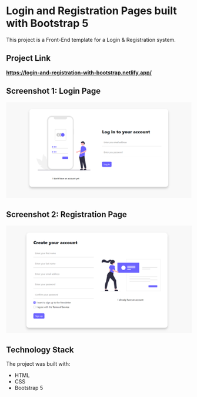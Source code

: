 # Login and Registration Pages built with Bootstrap 5

This project is a Front-End template for a Login & Registration system.

## Project Link

**https://login-and-registration-with-bootstrap.netlify.app/**

## Screenshot 1: Login Page

![Screenshot](Screenshot_1.png)

## Screenshot 2: Registration Page

![Screenshot](Screenshot_2.png)

## Technology Stack

The project was built with:

+ HTML
+ CSS
+ Bootstrap 5
